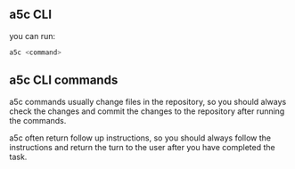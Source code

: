 ## a5c CLI

you can run:

```bash
a5c <command>
```

## a5c CLI commands

a5c commands usually change files in the repository, so you should always check the changes and commit the changes to the repository after running the commands.

a5c often return follow up instructions, so you should always follow the instructions and return the turn to the user after you have completed the task.
